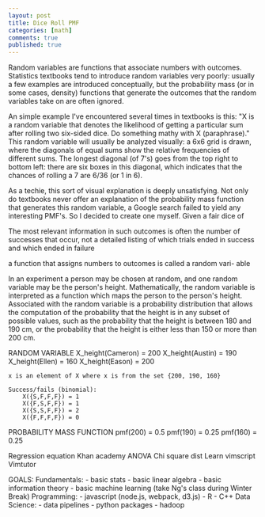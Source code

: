 ```yaml
---
layout: post
title: Dice Roll PMF
categories: [math]
comments: true
published: true
---
```


Random variables are functions that associate numbers with outcomes. Statistics textbooks tend to introduce random variables very poorly: usually a few examples are introduced conceptually, but the probability mass (or in some cases, density) functions that generate the outcomes that the random variables take on are often ignored.

An simple example I've encountered several times in textbooks is this: "X is a random variable that denotes the likelihood of getting a particular sum after rolling two six-sided dice. Do something mathy with X (paraphrase)." This random variable will usually be analyzed visually: a 6x6 grid is drawn, where the diagonals of equal sums show the relative frequencies of different sums. The longest diagonal (of 7's) goes from the top right to bottom left: there are six boxes in this diagonal, which indicates that the chances of rolling a 7 are 6/36 (or 1 in 6).

As a techie, this sort of visual explanation is deeply unsatisfying. Not only do textbooks never offer an explanation of the probability mass function that generates this random variable, a Google search failed to yield any interesting PMF's. So I decided to create one myself. Given a fair dice of 




The most relevant information in such outcomes is often the number of successes that occur, not a detailed listing of which trials ended in success and which ended in failure

a function that assigns numbers to outcomes is called a random vari- able


In an experiment a person may be chosen at random, and one random variable may be the person's height. Mathematically, the random variable is interpreted as a function which maps the person to the person's height. Associated with the random variable is a probability distribution that allows the computation of the probability that the height is in any subset of possible values, such as the probability that the height is between 180 and 190 cm, or the probability that the height is either less than 150 or more than 200 cm.

RANDOM VARIABLE
    X_height(Cameron) = 200
    X_height(Austin)  = 190
    X_height(Ellen)   = 160
    X_height(Eason)   = 200

    x is an element of X where x is from the set {200, 190, 160}

    Success/fails (binomial):
        X({S,F,F,F}) = 1
        X({F,S,F,F}) = 1
        X({S,S,F,F}) = 2
        X({F,F,F,F}) = 0

PROBABILITY MASS FUNCTION
    pmf(200) = 0.5
    pmf(190) = 0.25
    pmf(160) = 0.25

Regression equation
Khan academy ANOVA
Chi square dist
Learn vimscript
Vimtutor

GOALS:
    Fundamentals:
        - basic stats
        - basic linear algebra
        - basic information theory
        - basic machine learning (take Ng's class during Winter Break)
    Programming:
        - javascript (node.js, webpack, d3.js)
        - R
        - C++
    Data Science:
        - data pipelines
        - python packages
        - hadoop
